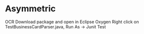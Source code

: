 # Asymmetric
OCR
Download package and open in Eclipse Oxygen
Right click on TestBusinessCardParser.java, Run As -> Junit Test
